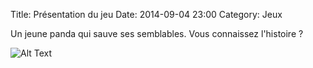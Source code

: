 Title: Présentation du jeu
Date: 2014-09-04 23:00
Category: Jeux

Un jeune panda qui sauve ses semblables. Vous connaissez l'histoire ?

![Alt Text]({filename}/images/ecran-de-depart_fond.png)
